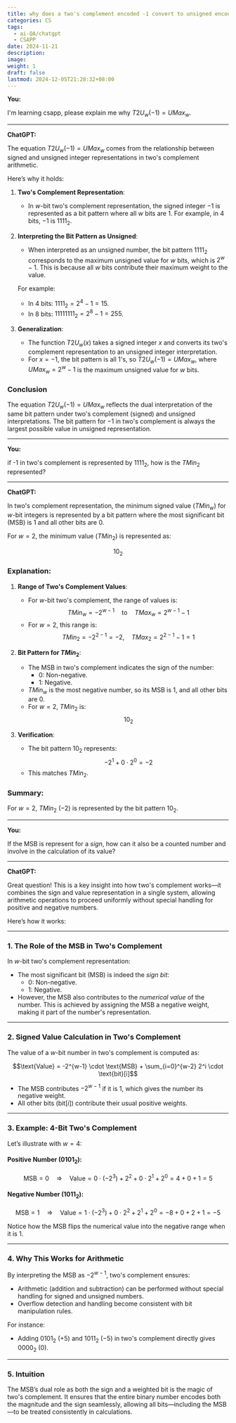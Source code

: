 ```yaml
---
title: why does a two's complement encoded -1 convert to unsigned encoding would be the max value of unsiged number? ($T2U_{w}(-1) = UMax_{w}$)
categories: CS
tags:
  - ai-QA/chatgpt
  - CSAPP
date: 2024-11-21
description: 
image: 
weight: 1
draft: false
lastmod: 2024-12-05T21:28:32+08:00
---
```

**You:**

I'm learning csapp, please explain me why $T2U_{w}(-1) = UMax_{w}$.

* * *

**ChatGPT:**

The equation $T2U_w(-1) = UMax_w$ comes from the relationship between signed and unsigned integer representations in two's complement arithmetic.

Here’s why it holds:

1. **Two's Complement Representation**:
    
    * In $w$-bit two's complement representation, the signed integer $-1$ is represented as a bit pattern where all $w$ bits are $1$. For example, in 4 bits, $-1$ is $1111_2$.
2. **Interpreting the Bit Pattern as Unsigned**:
    
    * When interpreted as an unsigned number, the bit pattern $1111_2$ corresponds to the maximum unsigned value for $w$ bits, which is $2^w - 1$. This is because all $w$ bits contribute their maximum weight to the value.
    
    For example:
    
    * In 4 bits: $1111_2 = 2^4 - 1 = 15$.
    * In 8 bits: $11111111_2 = 2^8 - 1 = 255$.
3. **Generalization**:
    
    * The function $T2U_w(x)$ takes a signed integer $x$ and converts its two's complement representation to an unsigned integer interpretation.
    * For $x = -1$, the bit pattern is all $1$'s, so $T2U_w(-1) = UMax_w$, where $UMax_w = 2^w - 1$ is the maximum unsigned value for $w$ bits.

### Conclusion

The equation $T2U_w(-1) = UMax_w$ reflects the dual interpretation of the same bit pattern under two's complement (signed) and unsigned interpretations. The bit pattern for $-1$ in two's complement is always the largest possible value in unsigned representation.

* * *

**You:**

if -1 in two's complement is represented by $1111_2$, how is the $TMin_2$ represented?

* * *

**ChatGPT:**

In two's complement representation, the minimum signed value ($TMin_w$) for $w$-bit integers is represented by a bit pattern where the most significant bit (MSB) is $1$ and all other bits are $0$.

For $w = 2$, the minimum value ($TMin_2$) is represented as:

$$10_2$$

### Explanation:

1. **Range of Two's Complement Values**:
    
    * For $w$-bit two's complement, the range of values is: $$TMin_w = -2^{w-1} \quad \text{to} \quad TMax_w = 2^{w-1} - 1$$
    * For $w = 2$, this range is: $$TMin_2 = -2^{2-1} = -2, \quad TMax_2 = 2^{2-1} - 1 = 1$$
2. **Bit Pattern for $TMin_2$**:
    
    * The MSB in two's complement indicates the sign of the number:
        * $0$: Non-negative.
        * $1$: Negative.
    * $TMin_w$ is the most negative number, so its MSB is $1$, and all other bits are $0$.
    * For $w = 2$, $TMin_2$ is: $$10_2$$
3. **Verification**:
    
    * The bit pattern $10_2$ represents: $$-2^{1} + 0 \cdot 2^{0} = -2$$
    * This matches $TMin_2$.

### Summary:

For $w = 2$, $TMin_2$ ($-2$) is represented by the bit pattern $10_2$.

* * *

**You:**

If the MSB is represent for a *sign*, how can it also be a counted number and involve in the calculation of its value?

* * *

**ChatGPT:**

Great question! This is a key insight into how two's complement works—it combines the sign and value representation in a single system, allowing arithmetic operations to proceed uniformly without special handling for positive and negative numbers.

Here’s how it works:

* * *

### **1. The Role of the MSB in Two's Complement**

In $w$-bit two's complement representation:

* The most significant bit (MSB) is indeed the _sign bit_:
    * $0$: Non-negative.
    * $1$: Negative.
* However, the MSB also contributes to the _numerical value_ of the number. This is achieved by assigning the MSB a negative weight, making it part of the number's representation.

* * *

### **2. Signed Value Calculation in Two's Complement**

The value of a $w$-bit number in two's complement is computed as:

$$\text{Value} = -2^{w-1} \cdot \text{MSB} + \sum_{i=0}^{w-2} 2^i \cdot \text{bit}[i]$$

* The MSB contributes $-2^{w-1}$ if it is $1$, which gives the number its negative weight.
* All other bits ($\text{bit}[i]$) contribute their usual positive weights.

* * *

### **3. Example: 4-Bit Two's Complement**

Let’s illustrate with $w = 4$:

#### **Positive Number ($0101_2$):**

$$\text{MSB} = 0 \quad \Rightarrow \quad \text{Value} = 0 \cdot (-2^3) + 2^2 + 0 \cdot 2^1 + 2^0 = 4 + 0 + 1 = 5$$

#### **Negative Number ($1011_2$):**

$$\text{MSB} = 1 \quad \Rightarrow \quad \text{Value} = 1 \cdot (-2^3) + 0 \cdot 2^2 + 2^1 + 2^0 = -8 + 0 + 2 + 1 = -5$$

Notice how the MSB flips the numerical value into the negative range when it is $1$.

* * *

### **4. Why This Works for Arithmetic**

By interpreting the MSB as $-2^{w-1}$, two's complement ensures:

* Arithmetic (addition and subtraction) can be performed without special handling for signed and unsigned numbers.
* Overflow detection and handling become consistent with bit manipulation rules.

For instance:

* Adding $0101_2$ ($+5$) and $1011_2$ ($-5$) in two's complement directly gives $0000_2$ ($0$).

* * *

### **5. Intuition**

The MSB’s dual role as both the sign and a weighted bit is the magic of two's complement. It ensures that the entire binary number encodes both the magnitude and the sign seamlessly, allowing all bits—including the MSB—to be treated consistently in calculations.


